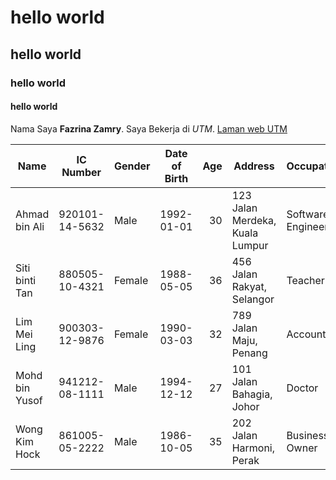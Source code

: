 # hello world
## hello world
### hello world
#### hello world

Nama Saya **Fazrina Zamry**. Saya Bekerja di *UTM*. [Laman web UTM](https://www.utm.my/)

| Name           | IC Number   | Gender | Date of Birth | Age | Address                           | Occupation          |
|----------------|-------------|:--------|:---------------:|-----:|-----------------------------------|---------------------|
| Ahmad bin Ali  | 920101-14-5632 | Male   | 1992-01-01    | 30  | 123 Jalan Merdeka, Kuala Lumpur  | Software Engineer   |
| Siti binti Tan | 880505-10-4321 | Female | 1988-05-05    | 36  | 456 Jalan Rakyat, Selangor       | Teacher             |
| Lim Mei Ling   | 900303-12-9876 | Female | 1990-03-03    | 32  | 789 Jalan Maju, Penang            | Accountant          |
| Mohd bin Yusof | 941212-08-1111 | Male   | 1994-12-12    | 27  | 101 Jalan Bahagia, Johor          | Doctor              |
| Wong Kim Hock  | 861005-05-2222 | Male   | 1986-10-05    | 35  | 202 Jalan Harmoni, Perak          | Business Owner      |
